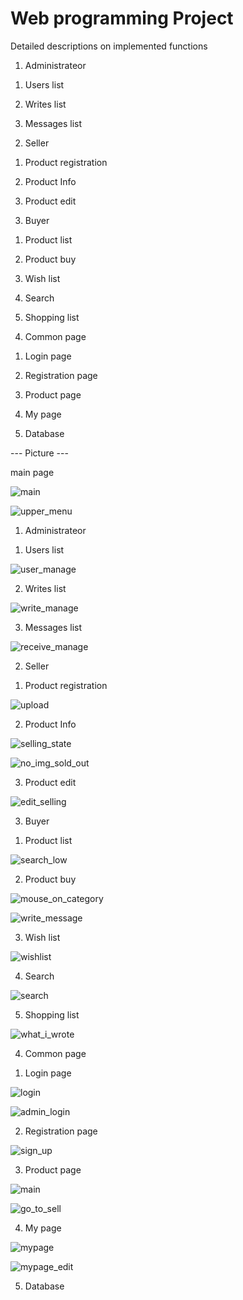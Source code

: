 # Web programming Project

Detailed descriptions on implemented functions

1. Administrateor

  1) Users list
  
  2) Writes list
  
  3) Messages list
  
2. Seller

  1) Product registration
  
  2) Product Info
  
  3) Product edit

3. Buyer

  1) Product list
  
  2) Product buy
  
  3) Wish list
  
  4) Search
  
  5) Shopping list
  
4. Common page

  1) Login page
  
  2) Registration page
  
  3) Product page
  
  4) My page
  
5. Database



--- Picture ---

main page

  ![main](./pic/main.png)
  
  ![upper_menu](./pic/upper_menu.png)


1. Administrateor

  1) Users list
  
  ![user_manage](./pic/user_manage.png)

  2) Writes list
  
  ![write_manage](./pic/write_manage.png)
  
  3) Messages list
  
  ![receive_manage](./pic/receive_manage.png)

2. Seller

  1) Product registration
  
  ![upload](./pic/upload.png)
  
  2) Product Info
  
  ![selling_state](./pic/selling_state.png)
  
  ![no_img_sold_out](./pic/no_img_sold_out.png)
  
  3) Product edit
  
  ![edit_selling](./pic/edit_selling.png)
  
3. Buyer

  1) Product list
  
  ![search_low](./pic/search_low.png)

  2) Product buy
  
  ![mouse_on_category](./pic/mouse_on_category.png)
  
  ![write_message](./pic/write_message.png)
  
  3) Wish list
  
  ![wishlist](./pic/wishlist.png)
  
  4) Search
  
  ![search](./pic/search.png)

  5) Shopping list
  
  ![what_i_wrote](./pic/what_i_wrote.png)

4. Common page

  1) Login page
  
  ![login](./pic/login.png)
  
  ![admin_login](./pic/admin_login.png)

  2) Registration page
  
  ![sign_up](./pic/sign_up.png)

  3) Product page
  
  ![main](./pic/main.png)
  
  ![go_to_sell](./pic/go_to_sell.png)

  4) My page
  
  ![mypage](./pic/mypage.png)
  
  ![mypage_edit](./pic/mypage_edit.png)


5. Database


